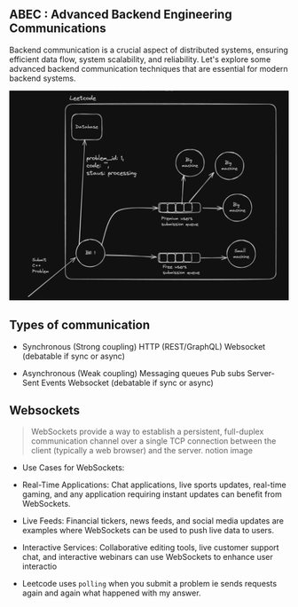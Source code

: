 ## ABEC : Advanced Backend Engineering Communications

Backend communication is a crucial aspect of distributed systems, ensuring efficient data flow, system scalability, and reliability. Let's explore some advanced backend communication techniques that are essential for modern backend systems.

![alt text](image.png)

## Types of communication
- Synchronous (Strong coupling)
HTTP (REST/GraphQL)
Websocket (debatable if sync or async)
 
- Asynchronous (Weak coupling)
Messaging queues
Pub subs
Server-Sent Events 
Websocket (debatable if sync or async)

## Websockets
> WebSockets provide a way to establish a persistent, full-duplex communication channel over a single TCP connection between the client (typically a web browser) and the server.
notion image
- Use Cases for WebSockets:
- Real-Time Applications: Chat applications, live sports updates, real-time gaming, and any application requiring instant updates can benefit from WebSockets.
- Live Feeds: Financial tickers, news feeds, and social media updates are examples where WebSockets can be used to push live data to users.
- Interactive Services: Collaborative editing tools, live customer support chat, and interactive webinars can use WebSockets to enhance user interactio


- Leetcode uses `polling` when you submit a problem ie sends requests again and again what happened with my answer.


